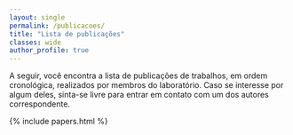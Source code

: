 ```yaml
---
layout: single
permalink: /publicacoes/
title: "Lista de publicações"
classes: wide
author_profile: true
---
```


A seguir, você encontra a lista de publicações de trabalhos, em ordem cronológica, realizados por membros do laboratório. Caso se interesse por algum deles, sinta-se livre para entrar em contato com um dos autores correspondente.


{% include papers.html %}
